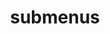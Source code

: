---
layout: page
title: submenus
# nav: true
dropdown: true
children: 
    - title: publications
      permalink: /publications/
    - title: divider
    - title: projects
      permalink: /projects/
---